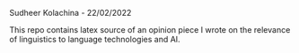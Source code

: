 Sudheer Kolachina - 22/02/2022

This repo contains latex source of an opinion piece I wrote on the relevance of linguistics to language technologies and AI. 
